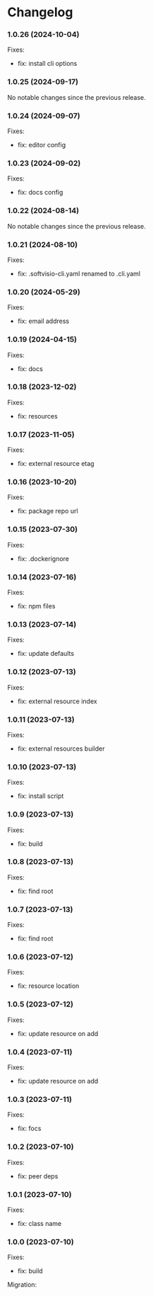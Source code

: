 # Changelog

### 1.0.26 (2024-10-04)

Fixes:

-   fix: install cli options

### 1.0.25 (2024-09-17)

No notable changes since the previous release.

### 1.0.24 (2024-09-07)

Fixes:

-   fix: editor config

### 1.0.23 (2024-09-02)

Fixes:

-   fix: docs config

### 1.0.22 (2024-08-14)

No notable changes since the previous release.

### 1.0.21 (2024-08-10)

Fixes:

-   fix: .softvisio-cli.yaml renamed to .cli.yaml

### 1.0.20 (2024-05-29)

Fixes:

-   fix: email address

### 1.0.19 (2024-04-15)

Fixes:

-   fix: docs

### 1.0.18 (2023-12-02)

Fixes:

-   fix: resources

### 1.0.17 (2023-11-05)

Fixes:

-   fix: external resource etag

### 1.0.16 (2023-10-20)

Fixes:

-   fix: package repo url

### 1.0.15 (2023-07-30)

Fixes:

-   fix: .dockerignore

### 1.0.14 (2023-07-16)

Fixes:

-   fix: npm files

### 1.0.13 (2023-07-14)

Fixes:

-   fix: update defaults

### 1.0.12 (2023-07-13)

Fixes:

-   fix: external resource index

### 1.0.11 (2023-07-13)

Fixes:

-   fix: external resources builder

### 1.0.10 (2023-07-13)

Fixes:

-   fix: install script

### 1.0.9 (2023-07-13)

Fixes:

-   fix: build

### 1.0.8 (2023-07-13)

Fixes:

-   fix: find root

### 1.0.7 (2023-07-13)

Fixes:

-   fix: find root

### 1.0.6 (2023-07-12)

Fixes:

-   fix: resource location

### 1.0.5 (2023-07-12)

Fixes:

-   fix: update resource on add

### 1.0.4 (2023-07-11)

Fixes:

-   fix: update resource on add

### 1.0.3 (2023-07-11)

Fixes:

-   fix: focs

### 1.0.2 (2023-07-10)

Fixes:

-   fix: peer deps

### 1.0.1 (2023-07-10)

Fixes:

-   fix: class name

### 1.0.0 (2023-07-10)

Fixes:

-   fix: build

Migration:
